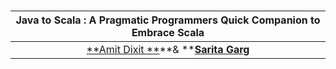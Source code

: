 # 

### 

| **Java to Scala : A Pragmatic Programmers Quick Companion to Embrace Scala** |
| :---: |
| [**Amit Dixit **](https://github.com/inbravo)**& **[**Sarita Garg**](https://github.com/saritasinghal) |



